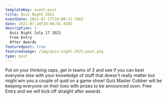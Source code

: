 ```yaml
---
templateKey: event-post
title: Quiz Night 2021
eventDate: 2021-07-17T10:00:11.786Z
date: 2021-07-10T10:08:01.439Z
description: |-
  Quiz Night July 17 2021
  Free Entry 
  After Awards
featuredpost: true
featuredimage: /img/quiz-night-2021-post.png
type: post
---
```

Put on your thinking caps, get in teams of 2 and see if you can best everyone else with your knowledge of stuff that doesn't really matter but might win you a couple of quid on a game show!
Quiz Master Cobber will be keeping everyone on their toes with prizes to be announced soon.
Free Entry and we will kick off straight after awards